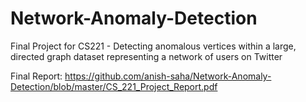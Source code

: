 # Network-Anomaly-Detection
Final Project for CS221 - Detecting anomalous vertices within a large, directed graph dataset representing a network of users on Twitter

Final Report: https://github.com/anish-saha/Network-Anomaly-Detection/blob/master/CS_221_Project_Report.pdf